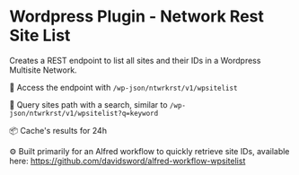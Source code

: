 # Wordpress Plugin - Network Rest Site List

Creates a REST endpoint to list all sites and their IDs in a Wordpress Multisite Network.

🚀 Access the endpoint with `/wp-json/ntwrkrst/v1/wpsitelist`

🔬 Query sites path with a search, similar to `/wp-json/ntwrkrst/v1/wpsitelist?q=keyword`

📦 Cache's results for 24h

⚙️ Built primarily for an Alfred workflow to quickly retrieve site IDs, available here: https://github.com/davidsword/alfred-workflow-wpsitelist
